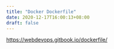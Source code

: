 ```yaml
---
title: "Docker Dockerfile"
date: 2020-12-17T16:00:13+08:00
draft: false
---
```


https://webdevops.gitbook.io/dockerfile/
